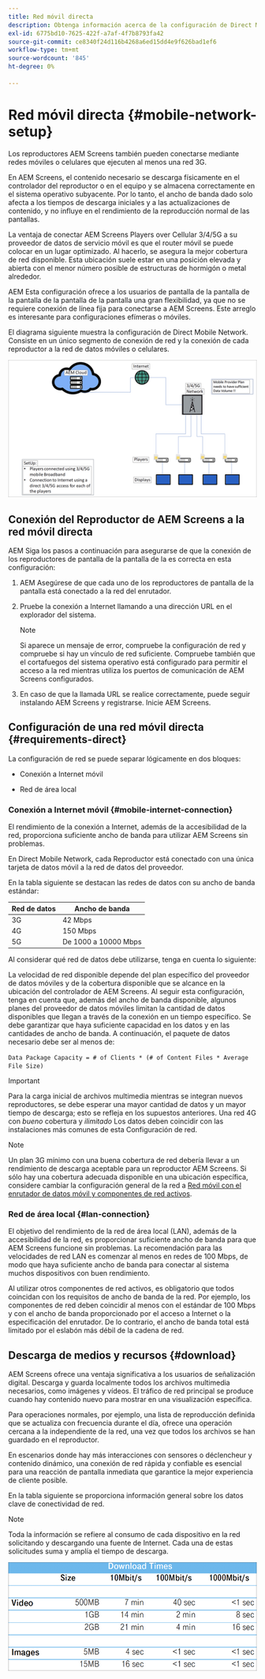 ```yaml
---
title: Red móvil directa
description: Obtenga información acerca de la configuración de Direct Mobile Network en AEM Screens.
exl-id: 6775bd10-7625-422f-a7af-4f7b8793fa42
source-git-commit: ce8340f24d116b4268a6ed15dd4e9f626bad1ef6
workflow-type: tm+mt
source-wordcount: '845'
ht-degree: 0%

---
```


# Red móvil directa {#mobile-network-setup}

Los reproductores AEM Screens también pueden conectarse mediante redes móviles o celulares que ejecuten al menos una red 3G.

En AEM Screens, el contenido necesario se descarga físicamente en el controlador del reproductor o en el equipo y se almacena correctamente en el sistema operativo subyacente. Por lo tanto, el ancho de banda dado solo afecta a los tiempos de descarga iniciales y a las actualizaciones de contenido, y no influye en el rendimiento de la reproducción normal de las pantallas.

La ventaja de conectar AEM Screens Players over Cellular 3/4/5G a su proveedor de datos de servicio móvil es que el router móvil se puede colocar en un lugar optimizado. Al hacerlo, se asegura la mejor cobertura de red disponible. Esta ubicación suele estar en una posición elevada y abierta con el menor número posible de estructuras de hormigón o metal alrededor.

AEM Esta configuración ofrece a los usuarios de pantalla de la pantalla de la pantalla de la pantalla de la pantalla una gran flexibilidad, ya que no se requiere conexión de línea fija para conectarse a AEM Screens. Este arreglo es interesante para configuraciones efímeras o móviles.

El diagrama siguiente muestra la configuración de Direct Mobile Network. Consiste en un único segmento de conexión de red y la conexión de cada reproductor a la red de datos móviles o celulares.

![](/help/using/assets/direct-mobile-1.png)

## Conexión del Reproductor de AEM Screens a la red móvil directa

AEM Siga los pasos a continuación para asegurarse de que la conexión de los reproductores de pantalla de la pantalla de la es correcta en esta configuración:

1. AEM Asegúrese de que cada uno de los reproductores de pantalla de la pantalla está conectado a la red del enrutador.

1. Pruebe la conexión a Internet llamando a una dirección URL en el explorador del sistema.

   >[!NOTE]
   >Si aparece un mensaje de error, compruebe la configuración de red y compruebe si hay un vínculo de red suficiente. Compruebe también que el cortafuegos del sistema operativo está configurado para permitir el acceso a la red mientras utiliza los puertos de comunicación de AEM Screens configurados.

1. En caso de que la llamada URL se realice correctamente, puede seguir instalando AEM Screens y registrarse. Inicie AEM Screens.

## Configuración de una red móvil directa {#requirements-direct}

La configuración de red se puede separar lógicamente en dos bloques:

* Conexión a Internet móvil

* Red de área local

### Conexión a Internet móvil {#mobile-internet-connection}

El rendimiento de la conexión a Internet, además de la accesibilidad de la red, proporciona suficiente ancho de banda para utilizar AEM Screens sin problemas.

En Direct Mobile Network, cada Reproductor está conectado con una única tarjeta de datos móvil a la red de datos del proveedor.

En la tabla siguiente se destacan las redes de datos con su ancho de banda estándar:

| Red de datos | Ancho de banda |
|--- |--- |
| 3G | 42 Mbps |
| 4G | 150 Mbps |
| 5G | De 1000 a 10000 Mbps |

Al considerar qué red de datos debe utilizarse, tenga en cuenta lo siguiente:

La velocidad de red disponible depende del plan específico del proveedor de datos móviles y de la cobertura disponible que se alcance en la ubicación del controlador de AEM Screens.
Al seguir esta configuración, tenga en cuenta que, además del ancho de banda disponible, algunos planes del proveedor de datos móviles limitan la cantidad de datos disponibles que llegan a través de la conexión en un tiempo específico. Se debe garantizar que haya suficiente capacidad en los datos y en las cantidades de ancho de banda.
A continuación, el paquete de datos necesario debe ser al menos de:

`Data Package Capacity = # of Clients * (# of Content Files * Average File Size)`


>[!IMPORTANT]
>Para la carga inicial de archivos multimedia mientras se integran nuevos reproductores, se debe esperar una mayor cantidad de datos y un mayor tiempo de descarga; esto se refleja en los supuestos anteriores. Una red 4G con *bueno* cobertura y *ilimitado* Los datos deben coincidir con las instalaciones más comunes de esta Configuración de red.

>[!NOTE]
>Un plan 3G mínimo con una buena cobertura de red debería llevar a un rendimiento de descarga aceptable para un reproductor AEM Screens. Si sólo hay una cobertura adecuada disponible en una ubicación específica, considere cambiar la configuración general de la red a [Red móvil con el enrutador de datos móvil y componentes de red activos](/help/using/mobile-network-router.md).


### Red de área local {#lan-connection}

El objetivo del rendimiento de la red de área local (LAN), además de la accesibilidad de la red, es proporcionar suficiente ancho de banda para que AEM Screens funcione sin problemas. La recomendación para las velocidades de red LAN es comenzar al menos en redes de 100 Mbps, de modo que haya suficiente ancho de banda para conectar al sistema muchos dispositivos con buen rendimiento.

Al utilizar otros componentes de red activos, es obligatorio que todos coincidan con los requisitos de ancho de banda de la red. Por ejemplo, los componentes de red deben coincidir al menos con el estándar de 100 Mbps y con el ancho de banda proporcionado por el acceso a Internet o la especificación del enrutador. De lo contrario, el ancho de banda total está limitado por el eslabón más débil de la cadena de red.

## Descarga de medios y recursos {#download}

AEM Screens ofrece una ventaja significativa a los usuarios de señalización digital. Descarga y guarda localmente todos los archivos multimedia necesarios, como imágenes y vídeos. El tráfico de red principal se produce cuando hay contenido nuevo para mostrar en una visualización específica.

Para operaciones normales, por ejemplo, una lista de reproducción definida que se actualiza con frecuencia durante el día, ofrece una operación cercana a la independiente de la red, una vez que todos los archivos se han guardado en el reproductor.

En escenarios donde hay más interacciones con sensores o déclencheur y contenido dinámico, una conexión de red rápida y confiable es esencial para una reacción de pantalla inmediata que garantice la mejor experiencia de cliente posible.

En la tabla siguiente se proporciona información general sobre los datos clave de conectividad de red.

>[!NOTE]
>
>Toda la información se refiere al consumo de cada dispositivo en la red solicitando y descargando una fuente de Internet. Cada una de estas solicitudes suma y amplía el tiempo de descarga.

![](/help/using/assets/download-times-mobile.png)
